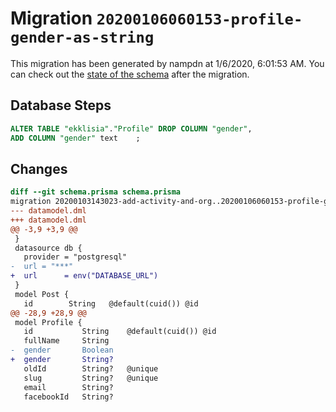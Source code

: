 # Migration `20200106060153-profile-gender-as-string`

This migration has been generated by nampdn at 1/6/2020, 6:01:53 AM.
You can check out the [state of the schema](./schema.prisma) after the migration.

## Database Steps

```sql
ALTER TABLE "ekklisia"."Profile" DROP COLUMN "gender",
ADD COLUMN "gender" text    ;
```

## Changes

```diff
diff --git schema.prisma schema.prisma
migration 20200103143023-add-activity-and-org..20200106060153-profile-gender-as-string
--- datamodel.dml
+++ datamodel.dml
@@ -3,9 +3,9 @@
 }
 datasource db {
   provider = "postgresql"
-  url = "***"
+  url      = env("DATABASE_URL")
 }
 model Post {
   id        String   @default(cuid()) @id
@@ -28,9 +28,9 @@
 model Profile {
   id           String    @default(cuid()) @id
   fullName     String
-  gender       Boolean
+  gender       String?
   oldId        String?   @unique
   slug         String?   @unique
   email        String?
   facebookId   String?
```


